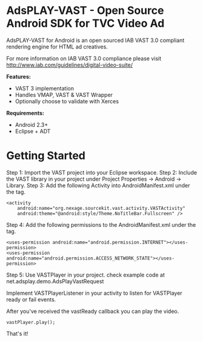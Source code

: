 AdsPLAY-VAST - Open Source Android SDK for TVC Video Ad 
=====================================

AdsPLAY-VAST for Android is an open sourced IAB VAST 3.0 compliant rendering engine for HTML ad creatives.

For more information on IAB VAST 3.0 compliance please visit http://www.iab.com/guidelines/digital-video-suite/

**Features:**

- VAST 3 implementation
- Handles VMAP, VAST & VAST Wrapper
- Optionally choose to validate with Xerces

**Requirements:**

- Android 2.3+
- Eclipse + ADT

Getting Started
===============

Step 1: Import the VAST project into your Eclipse workspace.
Step 2: Include the VAST library in your project under Project Properties -> Android -> Library.
Step 3: Add the following Activity into AndroidManifest.xml under the <application> tag.

	<activity
		android:name="org.nexage.sourcekit.vast.activity.VASTActivity"
		android:theme="@android:style/Theme.NoTitleBar.Fullscreen" />

Step 4: Add the following permissions to the AndroidManifest.xml under the <manifest> tag.

	<uses-permission android:name="android.permission.INTERNET"></uses-permission>
	<uses-permission android:name="android.permission.ACCESS_NETWORK_STATE"></uses-permission>

Step 5: Use VASTPlayer in your project.
	check example code at net.adsplay.demo.AdsPlayVastRequest


Implement VASTPlayerListener in your activity to listen for VASTPlayer ready or fail events.

After you've received the vastReady callback you can play the video.

	vastPlayer.play();

That's it!
